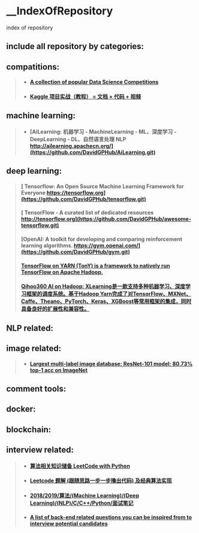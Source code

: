 # __IndexOfRepository
index of repository

## include all repository by categories:

## compatitions:
> * #### [A collection of popular Data Science Competitions](https://github.com/DavidGPHub/DataSciComp.git)
> * #### [Kaggle 项目实战（教程） = 文档 + 代码 + 视频](https://github.com/DavidGPHub/kaggle)
> 

## machine learning:
> * #### [AiLearning: 机器学习 - MachineLearning - ML、深度学习 - DeepLearning - DL、自然语言处理 NLP http://ailearning.apachecn.org/](https://github.com/DavidGPHub/AiLearning.git)

## deep learning:
> #### [ Tensorflow: An Open Source Machine Learning Framework for Everyone https://tensorflow.org](https://github.com/DavidGPHub/tensorflow.git)
> #### [ TensorFlow - A curated list of dedicated resources http://tensorflow.org](https://github.com/DavidGPHub/awesome-tensorflow.git)
> #### [OpenAI: A toolkit for developing and comparing reinforcement learning algorithms. https://gym.openai.com/](https://github.com/DavidGPHub/gym.git)
> #### [TensorFlow on YARN (TonY) is a framework to natively run TensorFlow on Apache Hadoop.](https://github.com/DavidGPHub/TonY.git)
> #### [Qihoo360 AI on Hadoop: XLearning是一款支持多种机器学习、深度学习框架的调度系统。基于Hadoop Yarn完成了对TensorFlow、MXNet、Caffe、Theano、PyTorch、Keras、XGBoost等常用框架的集成，同时具备良好的扩展性和兼容性。](https://github.com/DavidGPHub/XLearning.git)


## NLP related:

## image related:
> * #### [Largest multi-label image database; ResNet-101 model; 80.73% top-1 acc on ImageNet](https://github.com/DavidGPHub/tencent-ml-images.git)

## comment tools:

## docker:

## blockchain:

## interview related:
> * #### [算法相关知识储备 LeetCode with Python ](https://github.com/DavidGPHub/leetCode.git)
> * #### [Leetcode 题解 (跟随思路一步一步撸出代码) 及经典算法实现](https://github.com/DavidGPHub/awesome-algorithm.git)
> * #### [2018/2019/算法/(Machine Learning)/(Deep Learning)/(NLP)/C/C++/Python/面试笔记](https://github.com/DavidGPHub/Algorithm_Interview_Notes-Chinese.git)
> * #### [A list of back-end related questions you can be inspired from to interview potential candidates](https://github.com/DavidGPHub/Back-End-Developer-Interview-Questions.git)


